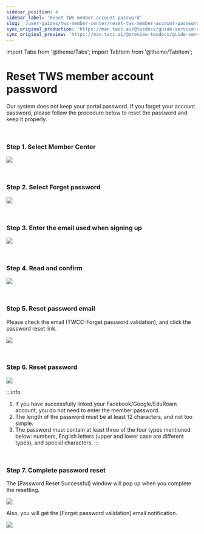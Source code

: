 ```yaml
---
sidebar_position: 4
sidebar_label: 'Reset TWS member account password'
slug: '/user-guides/tws-member-center/reset-tws-member-account-password'
sync_original_production: 'https://man.twcc.ai/@twsdocs/guide-service-reset-portal-pwd-en' 
sync_original_preview: 'https://man.twcc.ai/@preview-twsdocs/guide-service-reset-portal-pwd-en' 
---
```


import Tabs from '@theme/Tabs';
import TabItem from '@theme/TabItem';

# Reset TWS member account password


Our system does not keep your portal password. If you forget your account password, please follow the procedure below to reset the password and keep it properly.

<br/>


### Step 1. Select Member Center

![](https://i.imgur.com/yIXlU5c.png)

<br/>


### Step 2. Select Forget password

![](https://cos.twcc.ai/SYS-MANUAL/uploads/upload_0664116f20c0988ca35742bf426c11a6.png)



<br/>

### Step 3. Enter the email used when signing up

![](https://cos.twcc.ai/SYS-MANUAL/uploads/upload_1f1bea7dce960651722bc7fa5c1f8035.png)

<br/>

### Step 4. Read and confirm

![](https://cos.twcc.ai/SYS-MANUAL/uploads/upload_7c2fdab350481c6aea79b1193cd2f4e9.png)


<br/>

### Step 5. Reset password email

Please check the email (TWCC-Forget password validation), and click the password reset link.

![](https://cos.twcc.ai/SYS-MANUAL/uploads/upload_654ffd25775f2c710c770ea7710e0d3b.png)


<br/>

### Step 6. Reset password

![](https://cos.twcc.ai/SYS-MANUAL/uploads/upload_be4646ebda1b500117218ff0b00b833c.png)


:::info
1. If you have successfully linked your Facebook/Google/EduRoam account, you do not need to enter the member password.
2. The length of the password must be at least 12 characters, and not too simple.
3. The password must contain at least three of the four types mentioned below: numbers, English letters (upper and lower case are different types), and special characters.
:::

<br/>

### Step 7. Complete password reset

The [Password Reset Successful] window will pop up when you complete the resetting.

![](https://cos.twcc.ai/SYS-MANUAL/uploads/upload_5c127f4caae52df5c5cc56c8592ac3fe.png)



Also, you will get the [Forget password validation] email notification.

![](https://cos.twcc.ai/SYS-MANUAL/uploads/upload_82caee71b235f037a06caabbf8fffd02.png)

